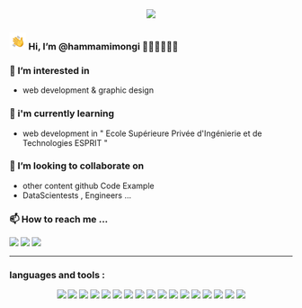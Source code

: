 <div align="center">
<img height="400px" src="https://miro.medium.com/max/1360/0*7Q3yvSIv_t0ioJ-Z.gif"/>
</div>

### <img src="https://raw.githubusercontent.com/AVS1508/AVS1508/master/assets/Hand%20Wave.gif" width="30px"> Hi, I’m @hammamimongi 👨🏻‍💻👨🏻‍💻
### 👀 I’m interested in 
- web development & graphic design
### 🌱 i'm currently learning 
- web development in "  Ecole Supérieure Privée d'Ingénierie et de Technologies ESPRIT " 

### 💞️ I’m looking to collaborate on 
-  other content github Code Example
- DataScientests , Engineers ... 
 


### 📫 How to reach me ...

<div align="left">
<a href="https://www.facebook.com/monji.mana3rich/">   <img   src="https://img.icons8.com/cute-clipart/50/000000/facebook.png"/></a>
<a href="https://www.instagram.com/mongi_hammami/">    <img src="https://img.icons8.com/cute-clipart/50/000000/instagram-new.png"/></a>
<a href="https://www.linkedin.com/in/hammamimongi98/"> <img src="https://img.icons8.com/cute-clipart/50/000000/linkedin.png"/></a>
</div>
<hr>

### languages and tools  :

<div align="center">
<img src="https://img.icons8.com/color/50/000000/java-coffee-cup-logo--v2.png"/>
<img src="https://img.icons8.com/color/50/000000/php.png"/>
<img src="https://img.icons8.com/color/50/000000/symfony.png"/>
<img src="https://img.icons8.com/color/50/000000/javascript--v2.png"/>
<img src="https://img.icons8.com/color/48/000000/angularjs.png"/>
 <img src="https://img.icons8.com/color/50/000000/html-5.png"/>
<img src="https://img.icons8.com/color/50/000000/css3.png"/>
<img src="https://img.icons8.com/color/50/000000/bootstrap.png"/>
<img src="https://img.icons8.com/color/50/000000/mysql-logo.png"/>
<img src="https://img.icons8.com/color/50/000000/oracle-logo.png"/>
<img src="https://img.icons8.com/material-outlined/50/000000/github.png"/>
 <img src="https://img.icons8.com/color-glass/50/000000/adobe-illustrator.png"/>
<img src="https://img.icons8.com/color-glass/50/000000/adobe-photoshop.png"/>
<img src="https://img.icons8.com/cute-clipart/50/000000/adobe-xd.png"/>
<img src="https://img.icons8.com/fluency/50/000000/adobe-after-effects.png"/>
<img src="https://img.icons8.com/fluency/50/000000/adobe-premiere-pro.png"/>
<img src="https://img.icons8.com/color/50/000000/c-plus-plus-logo.png"/>
</div>
<!---
hammamimongi/hammamimongi is a ✨ special ✨ repository because its `README.md` (this file) appears on your GitHub profile.
You can click the Preview link to take a look at your changes.
--->
